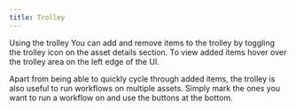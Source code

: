 ```yaml
---
title: Trolley
---
```


Using the trolley
You can add and remove items to the trolley by toggling the trolley icon on the asset details section. To view added items hover over the trolley area on the left edge of the UI.

Apart from being able to quickly cycle through added items, the trolley is also useful to run workflows on multiple assets. Simply mark the ones you want to run a workflow on and use the buttons at the bottom.
